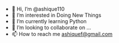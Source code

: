 - 👋 Hi, I’m @ashique110
- 👀 I’m interested in Doing New Things
- 🌱 I’m currently learning Python
- 💞️ I’m looking to collaborate on ...
- 📫 How to reach me ashiquef@gmail.com

<!---
ashique110/ashique110 is a ✨ special ✨ repository because its `README.md` (this file) appears on your GitHub profile.
You can click the Preview link to take a look at your changes.
--->
